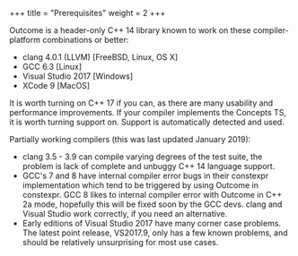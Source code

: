 +++
title = "Prerequisites"
weight = 2
+++

Outcome is a header-only C++ 14 library known to work on these compiler-platform combinations or better:

- clang 4.0.1 (LLVM) [FreeBSD, Linux, OS X]
- GCC 6.3 [Linux]
- Visual Studio 2017 [Windows]
- XCode 9 [MacOS]

It is worth turning on C++ 17 if you can, as there are many usability and performance improvements.
If your compiler implements the Concepts TS, it is worth turning support on. Support is automatically
detected and used.


Partially working compilers (this was last updated January 2019):

- clang 3.5 - 3.9 can compile varying degrees of the test suite, the problem is lack of complete and unbuggy C++ 14 language support.
- GCC's 7 and 8 have internal compiler error bugs in their constexpr implementation which tend to be triggered by using Outcome in constexpr. GCC 8 likes to internal compiler error with Outcome in C++ 2a mode, hopefully this will be fixed soon by the GCC devs. clang and Visual Studio work correctly, if you need an alternative. 
- Early editions of Visual Studio 2017 have many corner case problems. The latest point release, VS2017.9, only has a few known problems, and should be relatively unsurprising for most use cases.
